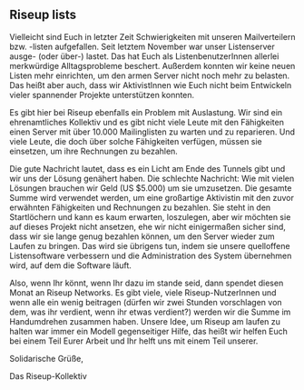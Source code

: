 ## Riseup lists

Vielleicht sind Euch in letzter Zeit Schwierigkeiten mit unseren Mailverteilern bzw. -listen aufgefallen. Seit letztem November war unser Listenserver ausge- (oder über-) lastet. Das hat Euch als ListenbenutzerInnen allerlei merkwürdige Alltagsprobleme beschert. Außerdem konnten wir keine neuen Listen mehr einrichten, um den armen Server nicht noch mehr zu belasten. Das heißt aber auch, dass wir AktivistInnen wie Euch nicht beim Entwickeln vieler spannender Projekte unterstützen konnten.


Es gibt hier bei Riseup ebenfalls ein Problem mit Auslastung. Wir sind ein ehrenamtliches Kollektiv und es gibt nicht viele Leute mit den Fähigkeiten einen Server mit über 10.000 Mailinglisten zu warten und zu reparieren. Und viele Leute, die doch über solche Fähigkeiten verfügen, müssen sie einsetzen, um ihre Rechnungen zu bezahlen.


Die gute Nachricht lautet, dass es ein Licht am Ende des Tunnels gibt und wir uns der Lösung genähert haben. Die schlechte Nachricht: Wie mit vielen Lösungen brauchen wir Geld (US $5.000) um sie umzusetzen. Die gesamte Summe wird verwendet werden, um eine großartige Aktivistin mit den zuvor erwähnten Fähigkeiten und Rechnungen zu bezahlen. Sie steht in den Startlöchern und kann es kaum erwarten, loszulegen, aber wir möchten sie auf dieses Projekt nicht ansetzen, ehe wir nicht einigermaßen sicher sind, dass wir sie lange genug bezahlen können, um den Server wieder zum Laufen zu bringen. Das wird sie übrigens tun, indem sie unsere quelloffene Listensoftware verbessern und die Administration des System übernehmen wird, auf dem die Software läuft.


Also, wenn Ihr könnt, wenn Ihr dazu im stande seid, dann spendet diesen Monat an Riseup Networks. Es gibt viele, viele Riseup-NutzerInnen und wenn alle ein wenig beitragen (dürfen wir zwei Stunden vorschlagen von dem, was ihr verdient, wenn ihr etwas verdient?) werden wir die Summe im Handumdrehen zusammen haben. Unsere Idee, um Riseup am laufen zu halten war immer ein Modell gegenseitiger Hilfe, das heißt wir helfen Euch bei einem Teil Eurer Arbeit und Ihr helft uns mit einem Teil unserer.


Solidarische Grüße,

Das Riseup-Kollektiv
